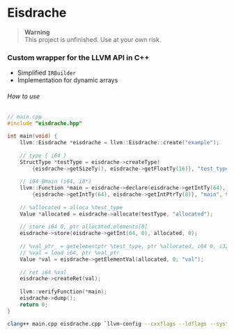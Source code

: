 # Eisdrache

> __Warning__ \
> This project is unfinished. Use at your own risk.

### Custom wrapper for the LLVM API in C++

- Simplified `IRBuilder`
- Implementation for dynamic arrays

###### How to use

```cpp
// main.cpp
#include "eisdrache.hpp"

int main(void) {
    llvm::Eisdrache *eisdrache = llvm::Eisdrache::create("example");
    
    // type { i64 }
    StructType *testType = eisdrache->createType(
        {eisdrache->getSizeTy(), eisdrache->getFloatTy(16)}, "test_type");
    
    // i64 @main (i64, i8*)
    llvm::Function *main = eisdrache->declare(eisdrache->getIntTy(64), 
        {eisdrache->getIntTy(64), eisdrache->getIntPtrTy(8)}, "main", true);
    
    // %allocated = alloca %test_type
    Value *allocated = eisdrache->allocate(testType, "allocated");
    
    // store i64 0, ptr allocated.elements[0]
    eisdrache->store(eisdrache->getInt(64, 0), allocated, 0);
    
    // %val_ptr_ = getelementptr %test_type, ptr %allocated, i64 0, i32 0
    // %val = load i64, ptr %val_ptr_
    Value *val = eisdrache->getElementVal(allocated, 0, "val");
    
    // ret i64 %val
    eisdrache->createRet(val);
    
    llvm::verifyFunction(*main);
    eisdrache->dump();
    return 0;
}
```

```zsh
clang++ main.cpp eisdrache.cpp `llvm-config --cxxflags --ldflags --system-libs --libs core` -std=c++20 -stdlib=libc++ 
```